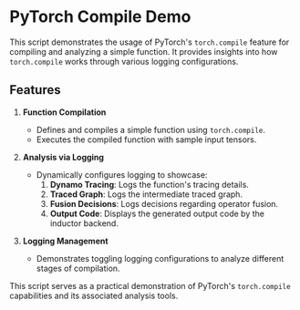 # PyTorch Compile Demo

This script demonstrates the usage of PyTorch's `torch.compile` feature for compiling and analyzing a simple function. It provides insights into how `torch.compile` works through various logging configurations.

## Features

1. **Function Compilation**
   - Defines and compiles a simple function using `torch.compile`.
   - Executes the compiled function with sample input tensors.

2. **Analysis via Logging**
   - Dynamically configures logging to showcase:
     1. **Dynamo Tracing**: Logs the function's tracing details.
     2. **Traced Graph**: Logs the intermediate traced graph.
     3. **Fusion Decisions**: Logs decisions regarding operator fusion.
     4. **Output Code**: Displays the generated output code by the inductor backend.

3. **Logging Management**
   - Demonstrates toggling logging configurations to analyze different stages of compilation.

This script serves as a practical demonstration of PyTorch's `torch.compile` capabilities and its associated analysis tools.
